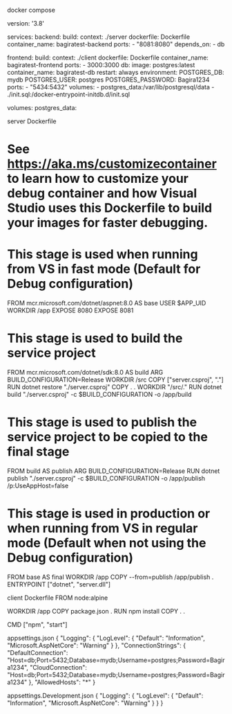 docker compose

version: '3.8'

services:
  backend:
    build:
      context: ./server
      dockerfile: Dockerfile
    container_name: bagiratest-backend
    ports:
      - "8081:8080"
    depends_on:
      - db
  
  frontend:
    build:
      context: ./client
      dockerfile: Dockerfile
    container_name: bagiratest-frontend
    ports:
      - 3000:3000
  db:
    image: postgres:latest
    container_name: bagiratest-db
    restart: always
    environment:
      POSTGRES_DB: mydb
      POSTGRES_USER: postgres
      POSTGRES_PASSWORD: Bagira1234
    ports:
      - "5434:5432"
    volumes:
      - postgres_data:/var/lib/postgresql/data
      - ./init.sql:/docker-entrypoint-initdb.d/init.sql

volumes:
  postgres_data:



server Dockerfile
# See https://aka.ms/customizecontainer to learn how to customize your debug container and how Visual Studio uses this Dockerfile to build your images for faster debugging.

# This stage is used when running from VS in fast mode (Default for Debug configuration)
FROM mcr.microsoft.com/dotnet/aspnet:8.0 AS base
USER $APP_UID
WORKDIR /app
EXPOSE 8080
EXPOSE 8081


# This stage is used to build the service project
FROM mcr.microsoft.com/dotnet/sdk:8.0 AS build
ARG BUILD_CONFIGURATION=Release
WORKDIR /src
COPY ["server.csproj", "."]
RUN dotnet restore "./server.csproj"
COPY . .
WORKDIR "/src/."
RUN dotnet build "./server.csproj" -c $BUILD_CONFIGURATION -o /app/build

# This stage is used to publish the service project to be copied to the final stage
FROM build AS publish
ARG BUILD_CONFIGURATION=Release
RUN dotnet publish "./server.csproj" -c $BUILD_CONFIGURATION -o /app/publish /p:UseAppHost=false

# This stage is used in production or when running from VS in regular mode (Default when not using the Debug configuration)
FROM base AS final
WORKDIR /app
COPY --from=publish /app/publish .
ENTRYPOINT ["dotnet", "server.dll"]

client Dockerfile
FROM node:alpine

WORKDIR /app
COPY package.json .
RUN npm install
COPY . .

CMD ["npm", "start"]


appsettings.json
{
  "Logging": {
    "LogLevel": {
      "Default": "Information",
      "Microsoft.AspNetCore": "Warning"
    }
  },
  "ConnectionStrings": {
    "DefaultConnection": "Host=db;Port=5432;Database=mydb;Username=postgres;Password=Bagira1234",
    "CloudConnection": "Host=db;Port=5432;Database=mydb;Username=postgres;Password=Bagira1234"
  },
  "AllowedHosts": "*"
}

appsettings.Development.json
{
  "Logging": {
    "LogLevel": {
      "Default": "Information",
      "Microsoft.AspNetCore": "Warning"
    }
  }
}
